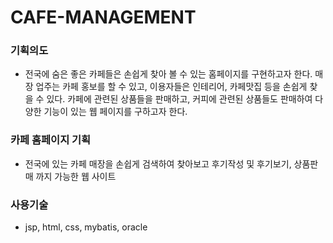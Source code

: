 # CAFE-MANAGEMENT

### 기획의도
- 전국에 숨은 좋은 카페들은 손쉽게 찾아 볼 수 있는 홈페이지를 구현하고자 한다.
매장 업주는 카페 홍보를 할 수 있고, 이용자들은 인테리어, 카페맛집 등을 손쉽게 찾을 수 있다.
카페에 관련된 상품들을 판매하고, 커피에 관련된 상품들도 판매하여 다양한 기능이 있는 웹 페이지를 구하고자 한다.

### 카페 홈페이지 기획
- 전국에 있는 카페 매장을 손쉽게 검색하여 찾아보고 후기작성 및 후기보기, 상품판매 까지 가능한 웹 사이트 

### 사용기술
- jsp, html, css, mybatis, oracle

